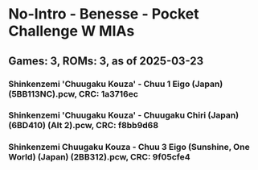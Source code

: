 # No-Intro - Benesse - Pocket Challenge W MIAs
## Games: 3, ROMs: 3, as of 2025-03-23

### Shinkenzemi 'Chuugaku Kouza' - Chuu 1 Eigo (Japan) (5BB113NC).pcw, CRC: 1a3716ec
### Shinkenzemi 'Chuugaku Kouza' - Chuugaku Chiri (Japan) (6BD410) (Alt 2).pcw, CRC: f8bb9d68
### Shinkenzemi Chuugaku Kouza - Chuu 3 Eigo (Sunshine, One World) (Japan) (2BB312).pcw, CRC: 9f05cfe4
